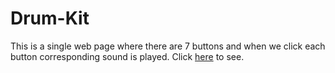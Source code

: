 # Drum-Kit
This is a single web page where there are 7 buttons and when we click each button corresponding sound is played.
Click [here](https://adars-h.github.io/Drum-Kit/) to see.
